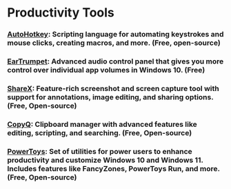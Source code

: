 
# Productivity Tools

### [AutoHotkey](https://www.autohotkey.com/): Scripting language for automating keystrokes and mouse clicks, creating macros, and more. (Free, open-source)

### [EarTrumpet](https://eartrumpet.app/): Advanced audio control panel that gives you more control over individual app volumes in Windows 10. (Free)

### [ShareX](https://getsharex.com/): Feature-rich screenshot and screen capture tool with support for annotations, image editing, and sharing options. (Free, Open-source)

### [CopyQ](https://hluk.github.io/CopyQ/): Clipboard manager with advanced features like editing, scripting, and searching. (Free, Open-source)

### [PowerToys](https://github.com/microsoft/PowerToys): Set of utilities for power users to enhance productivity and customize Windows 10 and Windows 11. Includes features like FancyZones, PowerToys Run, and more. (Free, Open-source)
